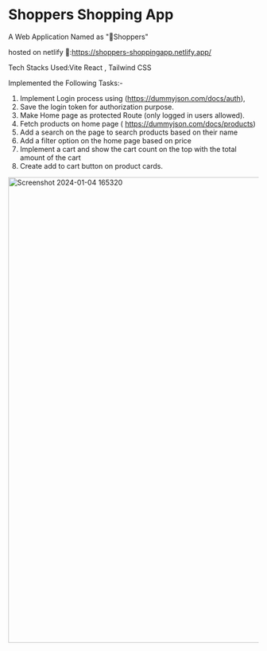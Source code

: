 # Shoppers Shopping App


A Web Application Named as "🛒Shoppers"


hosted on netlify 
🔗:https://shoppers-shoppingapp.netlify.app/


Tech Stacks Used:Vite React , Tailwind CSS

Implemented the Following Tasks:-

1. Implement Login process using (https://dummyjson.com/docs/auth),
2. Save the login token for authorization purpose.
3. Make Home page as protected Route (only logged in users allowed).
4. Fetch products on home page ( https://dummyjson.com/docs/products)
5. Add a search on the page to search products based on their name
6. Add a filter option on the home page based on price
7. Implement a cart and show the cart count on the top with the total amount of the cart
8. Create add to cart button on product cards.







<img width="936" alt="Screenshot 2024-01-04 165320" src="https://github.com/shutupsuhani/buildwithinnovation_internship_assignment/assets/151936391/ad3d10d4-981b-4444-ad27-e33e581db607">
